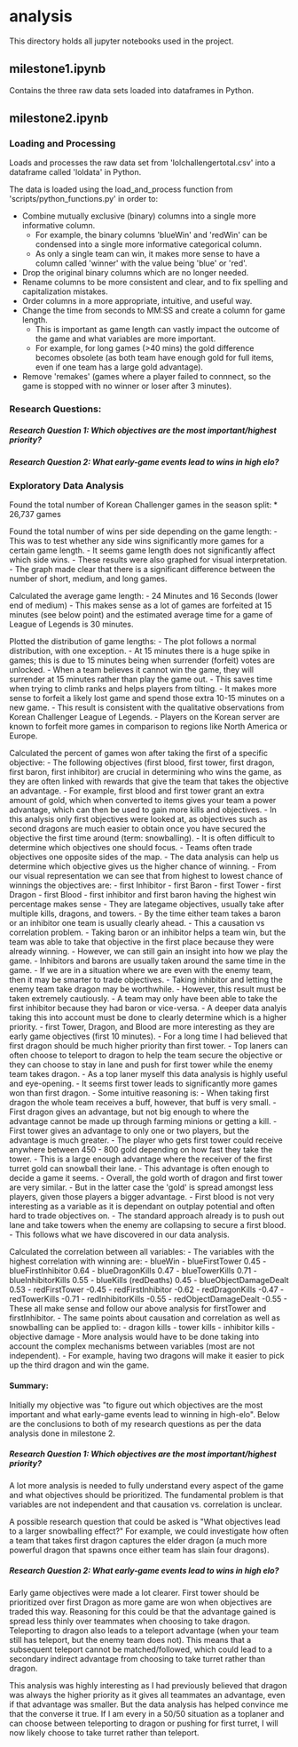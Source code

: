 # analysis

This directory holds all jupyter notebooks used in the project.

## milestone1.ipynb

Contains the three raw data sets loaded into dataframes in Python.

## milestone2.ipynb

### Loading and Processing

Loads and processes the raw data set from 'lolchallengertotal.csv' into a dataframe called 'loldata' in Python.

The data is loaded using the load_and_process function from 'scripts/python_functions.py' in order to:
   - Combine mutually exclusive (binary) columns into a single more informative column.
       - For example, the binary columns 'blueWin' and 'redWin' can be condensed into a single more informative categorical column.
       - As only a single team can win, it makes more sense to have a column called 'winner' with the value being 'blue' or 'red'. 
   - Drop the original binary columns which are no longer needed. 
   - Rename columns to be more consistent and clear, and to fix spelling and capitalization mistakes. 
   - Order columns in a more appropriate, intuitive, and useful way.
   - Change the time from seconds to MM:SS and create a column for game length.
       - This is important as game length can vastly impact the outcome of the game and what variables are more important. 
       - For example, for long games (>40 mins) the gold difference becomes obsolete (as both team have enough gold for full items, even if one team has a large gold advantage). 
   - Remove 'remakes' (games where a player failed to connnect, so the game is stopped with no winner or loser after 3 minutes). 

### Research Questions: 

##### Research Question 1: Which objectives are the most important/highest priority?

##### Research Question 2: What early-game events lead to wins in high elo? 

### Exploratory Data Analysis

Found the total number of Korean Challenger games in the season split:
    * 26,737 games
    
Found the total number of wins per side depending on the game length:
    - This was to test whether any side wins significantly more games for a certain game length.
        - It seems game length does not significantly affect which side wins. 
    - These results were also graphed for visual interpretation.
        - The graph made clear that there is a significant difference between the number of short, medium, and long games.

Calculated the average game length:
    - 24 Minutes and 16 Seconds (lower end of medium)
    - This makes sense as a lot of games are forfeited at 15 minutes (see below point) and the estimated average time for a game of League of Legends is 30 minutes. 

Plotted the distribution of game lengths:
    - The plot follows a normal distribution, with one exception. 
    - At 15 minutes there is a huge spike in games; this is due to 15 minutes being when surrender (forfeit) votes are unlocked. 
        - When a team believes it cannot win the game, they will surrender at 15 minutes rather than play the game out. 
        - This saves time when trying to climb ranks and helps players from tilting. 
        - It makes more sense to forfeit a likely lost game and spend those extra 10-15 minutes on a new game. 
        - This result is consistent with the qualitative observations from Korean Challenger League of Legends. 
        - Players on the Korean server are known to forfeit more games in comparison to regions like North America or Europe.

Calculated the percent of games won after taking the first of a specific objective: 
    - The following objectives (first blood, first tower, first dragon, first baron, first inhibitor) are crucial in determining who wins the game, as they are often linked with rewards that give the team that takes the objective an advantage. 
        - For example, first blood and first tower grant an extra amount of gold, which when converted to items gives your team a power advantage, which can then be used to gain more kills and objectives. 
    - In this analysis only first objectives were looked at, as objectives such as second dragons are much easier to obtain once you have secured the objective the first time around (term: snowballing). 
    - It is often difficult to determine which objectives one should focus. 
        - Teams often trade objectives one opposite sides of the map. 
        - The data analysis can help us determine which objective gives us the higher chance of winning. 
    - From our visual representation we can see that from highest to lowest chance of winnings the objectives are:
        - first Inhibitor
        - first Baron
        - first Tower
        - first Dragon
        - first Blood
    - first inhibitor and first baron having the highest win percentage makes sense
        - They are lategame objectives, usually take after multiple kills, dragons, and towers.
        - By the time either team takes a baron or an inhibitor one team is usually clearly ahead. 
            - This a causation vs correlation problem. 
            - Taking baron or an inhibitor helps a team win, but the team was able to take that objective in the first place because they were already winning. 
        - However, we can still gain an insight into how we play the game. 
            - Inhibitors and barons are usually taken around the same time in the game. 
            - If we are in a situation where we are even with the enemy team, then it may be smarter to trade objectives. 
            - Taking inhibitor and letting the enemy team take dragon may be worthwhile. 
            - However, this result must be taken extremely cautiously. 
            - A team may only have been able to take the first inhibitor because they had baron or vice-versa. 
            - A deeper data analyis taking this into account must be done to clearly determine which is a higher priority. 
    - first Tower, Dragon, and Blood are more interesting as they are early game objectives (first 10 minutes). 
        - For a long time I had believed that first dragon should be much higher priority than first tower. 
            - Top laners can often choose to teleport to dragon to help the team secure the objective or they can choose to stay in lane and push for first tower while the enemy team takes dragon. 
            - As a top laner myself this data analysis is highly useful and eye-opening. 
            - It seems first tower leads to significantly more games won than first dragon. 
            - Some intuitive reasoning is:
                - When taking first dragon the whole team receives a buff, however, that buff is very small. 
                - First dragon gives an advantage, but not big enough to where the advantage cannot be made up through farming minions or getting a kill. 
                - First tower gives an advantage to only one or two players, but the advantage is much greater. 
                - The player who gets first tower could receive anywhere between 450 - 800 gold depending on how fast they take the tower. 
                - This is a large enough advantage where the receiver of the first turret gold can snowball their lane. 
                - This advantage is often enough to decide a game it seems.
                - Overall, the gold worth of dragon and first tower are very similar. 
                    - But in the latter case the 'gold' is spread amongst less players, given those players a bigger advantage.
        - First blood is not very interesting as a variable as it is dependant on outplay potential and often hard to trade objectives on.
            - The standard approach already is to push out lane and take towers when the enemy are collapsing to secure a first blood. 
            - This follows what we have discovered in our data analysis.

Calculated the correlation between all variables:
    - The variables with the highest correlation with winning are: 
        - blueWin
            - blueFirstTower             0.45
            - blueFirstInhibitor         0.64
            - blueDragonKills            0.47
            - blueTowerKills             0.71
            - blueInhibitorKills         0.55
            - blueKills (redDeaths)      0.45
            - blueObjectDamageDealt      0.53
            - redFirstTower             -0.45
            - redFirstInhibitor         -0.62
            - redDragonKills            -0.47
            - redTowerKills             -0.71
            - redInhibitorKills         -0.55
            - redObjectDamageDealt      -0.55
    - These all make sense and follow our above analysis for firstTower and firstInhibitor. 
    - The same points about causation and correlation as well as snowballing can be applied to:
        - dragon kills
        - tower kills
        - inhibitor kills
        - objective damage
    - More analysis would have to be done taking into account the complex mechanisms between variables (most are not independent). 
        - For example, having two dragons will make it easier to pick up the third dragon and win the game. 

#### Summary: 
        
Initially my objective was "to figure out which objectives are the most important and what early-game events lead to winning in high-elo". Below are the conclusions to both of my research questions as per the data analysis done in milestone 2. 

##### Research Question 1: Which objectives are the most important/highest priority?
    
A lot more analysis is needed to fully understand every aspect of the game and what objectives should be prioritized. The fundamental problem is that variables are not independent and that causation vs. correlation is unclear.

A possible research question that could be asked is "What objectives lead to a larger snowballing effect?" For example, we could investigate how often a team that takes first dragon captures the elder dragon (a much more powerful dragon that spawns once either team has slain four dragons). 

##### Research Question 2: What early-game events lead to wins in high elo? 

Early game objectives were made a lot clearer. First tower should be prioritized over first Dragon as more game are won when objectives are traded this way. Reasoning for this could be that the advantage gained is spread less thinly over teammates when choosing to take dragon. Teleporting to dragon also leads to a teleport advantage (when your team still has teleport, but the enemy team does not). This means that a subsequent teleport cannot be matched/followed, which could lead to a secondary indirect advantage from choosing to take turret rather than dragon. 

This analysis was highly interesting as I had previously believed that dragon was always the higher priority as it gives all teammates an advantage, even if that advantage was smaller. But the data analysis has helped convince me that the converse it true. If I am every in a 50/50 situation as a toplaner and can choose between teleporting to dragon or pushing for first turret, I will now likely choose to take turret rather than teleport. 







        
        
